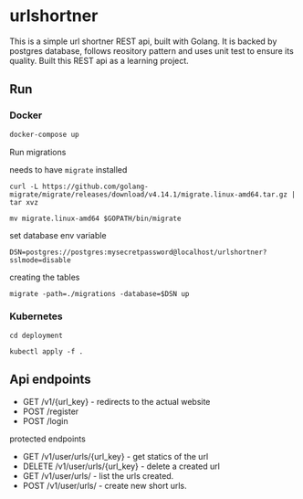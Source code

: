 # urlshortner
This is a simple url shortner REST api, built with Golang. It is backed by postgres database, follows reository pattern and uses unit test to ensure its quality. Built this REST api as a learning project.
## Run

### Docker
```bash
docker-compose up
```
Run migrations

needs to have `migrate` installed
```
curl -L https://github.com/golang-migrate/migrate/releases/download/v4.14.1/migrate.linux-amd64.tar.gz | tar xvz

mv migrate.linux-amd64 $GOPATH/bin/migrate
```
set database env variable
```
DSN=postgres://postgres:mysecretpassword@localhost/urlshortner?sslmode=disable
```
creating the tables
```
migrate -path=./migrations -database=$DSN up
```

### Kubernetes
```
cd deployment

kubectl apply -f .
```
## Api endpoints
* GET /v1/{url_key} - redirects to the actual website
* POST /register
* POST /login

protected endpoints
* GET /v1/user/urls/{url_key} - get statics of the url
* DELETE /v1/user/urls/{url_key} - delete a created url 
* GET /v1/user/urls/ - list the urls created.
* POST /v1/user/urls/ - create new short urls.
